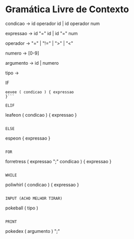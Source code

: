 # Gramática Livre de Contexto

condicao -> id operador id | id operador num

expressao -> id "=" id | id "=" num

operador -> "=" | "!=" | ">" | "<"

numero -> [0-9]

argumento -> id | numero

tipo ->

IF

````
eevee ( condicao ) { expressao
}```

ELIF
````

leafeon ( condicao ) { expressao }

```

ELSE
```

espeon { expressao }

```

FOR
```

forretress ( expressao ";" condicao ) { expressao }

```

WHILE
```

poliwhirl ( condicao ) { expressao }

```

INPUT (ACHO MELHOR TIRAR)
```

pokeball ( tipo )

```

PRINT
```

pokedex ( argumento ) ";"

```

```
